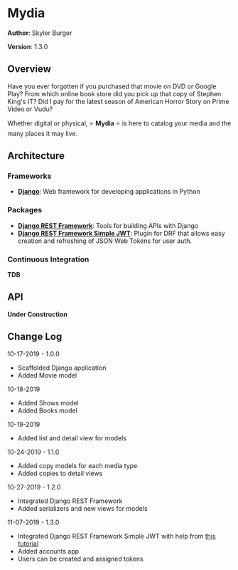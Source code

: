 # Mydia

**Author**: Skyler Burger

**Version**: 1.3.0

## Overview
Have you ever forgotten if you purchased that movie on DVD or Google Play? From which online book store did you pick up that copy of Stephen King's IT? Did I pay for the latest season of American Horror Story on Prime Video or Vudu? 

Whether digital or physical, :star: **Mydia** :star: is here to catalog your media and the many places it may live.

## Architecture
### Frameworks
- [**Django**](https://www.djangoproject.com/): Web framework for developing applications in Python

### Packages
- [**Django REST Framework**](https://www.django-rest-framework.org/): Tools for building APIs with Django
- [**Django REST Framework Simple JWT**](https://github.com/davesque/django-rest-framework-simplejwt): Plugin for DRF that allows easy creation and refreshing of JSON Web Tokens for user auth.

### Continuous Integration
**TDB**

## API
**Under Construction**

## Change Log
10-17-2019 - 1.0.0
- Scaffolded Django application
- Added Movie model

10-18-2019
- Added Shows model
- Added Books model

10-19-2019
- Added list and detail view for models

10-24-2019 - 1.1.0
- Added copy models for each media type
- Added copies to detail views

10-27-2019 - 1.2.0
- Integrated Django REST Framework
- Added serializers and new views for models

11-07-2019 - 1.3.0
- Integrated Django REST Framework Simple JWT with help from [this tutorial](https://iheanyi.com/journal/user-registration-authentication-with-django-django-rest-framework-react-and-redux/)
- Added accounts app
- Users can be created and assigned tokens
